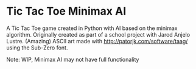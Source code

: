 # Tic Tac Toe Minimax AI

A Tic Tac Toe game created in Python with AI based on the minimax algorithm. 
Originally created as part of a school project with Jarod Anjelo Lustre. 
(Amazing) ASCII art made with http://patorjk.com/software/taag/ using the Sub-Zero font.

Note: WIP, Minimax AI may not have full functionality